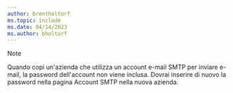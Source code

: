 ```yaml
---
author: brentholtorf
ms.topic: include
ms.date: 04/14/2023
ms.author: bholtorf
---
```


> [!NOTE]
> Quando copi un'azienda che utilizza un account e-mail SMTP per inviare e-mail, la password dell'account non viene inclusa. Dovrai inserire di nuovo la password nella pagina Account SMTP nella nuova azienda.
